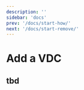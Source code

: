 ```yaml
---
description: ''
sidebar: 'docs'
prev: '/docs/start-how/'
next: '/docs/start-remove/'
---
```


# Add a VDC

## tbd